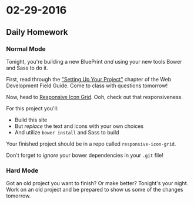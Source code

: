 # 02-29-2016

## Daily Homework

### Normal Mode

Tonight, you're building a new BluePrint _and_ using your new tools Bower and Sass to do it.

First, read through the ["Setting Up Your Project"](http://weaintplastic.github.io/web-development-field-guide/Development/Frontend_Development/index.html) chapter of the Web Development Field Guide. Come to class with questions tomorrow!

Now, head to [Responsive Icon Grid](http://tympanus.net/codrops/2013/07/01/responsive-icon-grid/). Ooh, check out that responsiveness.

For this project you'll:

* Build this site
* But _replace_ the text and icons with your own choices
* And utilize `bower install` and Sass to build

Your finished project should be in a repo called `responsive-icon-grid`.

Don't forget to _ignore_ your bower dependencies in your `.git` file!

### Hard Mode

Got an old project you want to finish? Or make better? Tonight's your night. Work on an old project and be prepared to show us some of the changes tomorrow.
